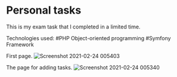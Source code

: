 # Personal tasks
This is my exam task that I completed in a limited time.

Technologies used:
#PHP Object-oriented programming
#Symfony Framework

First page.
![Screenshot 2021-02-24 005403](https://user-images.githubusercontent.com/70883106/108918957-dfcf0800-763a-11eb-912c-884daea1cd71.jpg)

The page for adding tasks.
![Screenshot 2021-02-24 005340](https://user-images.githubusercontent.com/70883106/108918958-e0679e80-763a-11eb-962a-dbf3e3d1248f.jpg)
